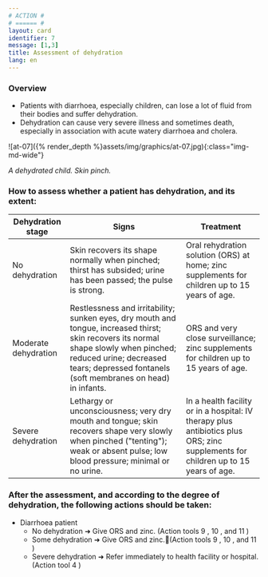 ```yaml
---
# ACTION #
# ====== #
layout: card
identifier: 7
message: [1,3]
title: Assessment of dehydration
lang: en
---
```


### Overview

- Patients with diarrhoea, especially children, can lose a lot of fluid from their bodies and suffer dehydration.
- Dehydration can cause very severe illness and sometimes death, especially in association with acute watery diarrhoea and cholera.

![at-07]({% render_depth %}assets/img/graphics/at-07.jpg){:class="img-md-wide"}

*A dehydrated child.  Skin pinch.*

### How to assess whether a patient has dehydration, and its extent:


| Dehydration stage |	Signs |	Treatment
| --- | --- | ---
| No dehydration | Skin recovers its shape normally when pinched; thirst has subsided; urine has been passed; the pulse is strong. | Oral rehydration solution (ORS) at home; zinc supplements for children up to 15 years of age.
| Moderate dehydration | Restlessness and irritability; sunken eyes, dry mouth and tongue, increased thirst; skin recovers its normal shape slowly when pinched; reduced urine; decreased tears; depressed fontanels (soft membranes on head) in infants.| ORS and very close surveillance; zinc supplements for children up to 15 years of age.
| Severe dehydration | Lethargy or unconsciousness; very dry mouth and tongue; skin recovers shape very slowly when pinched ("tenting"); weak or absent pulse; low blood pressure; minimal or no urine. | In a health facility or in a hospital: IV therapy plus antibiotics plus ORS; zinc supplements for children up to 15 years of age.


### After the assessment, and according to the degree of dehydration, the following actions should be taken:

- Diarrhoea patient
  - No dehydration ➜ Give ORS and zinc. (Action tools 9 <a class="crosslink" href="{% render_depth %}{% render_link action|9 %}"><i class="fas fa-external-link-alt" aria-hidden="true"></i></a>, 10 <a class="crosslink" href="{% render_depth %}{% render_link action|10 %}"><i class="fas fa-external-link-alt" aria-hidden="true"></i></a>, and 11 <a class="crosslink" href="{% render_depth %}{% render_link action|11 %}"><i class="fas fa-external-link-alt" aria-hidden="true"></i></a>)
  - Some dehydration ➜ Give ORS and zinc.(Action tools 9 <a class="crosslink" href="{% render_depth %}{% render_link action|9 %}"><i class="fas fa-external-link-alt" aria-hidden="true"></i></a>, 10 <a class="crosslink" href="{% render_depth %}{% render_link action|10 %}"><i class="fas fa-external-link-alt" aria-hidden="true"></i></a>, and 11 <a class="crosslink" href="{% render_depth %}{% render_link action|11 %}"><i class="fas fa-external-link-alt" aria-hidden="true"></i></a>)
  - Severe dehydration ➜ Refer immediately to health facility or hospital. (Action tool 4 <a class="crosslink" href="{% render_depth %}{% render_link action|4 %}"><i class="fas fa-external-link-alt" aria-hidden="true"></i></a>)

